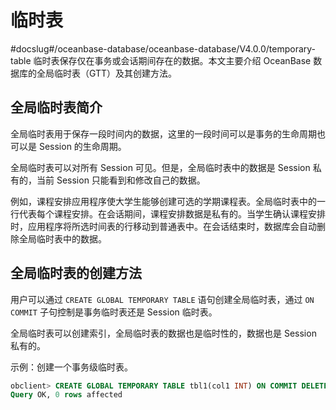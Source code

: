 临时表 
========================
#docslug#/oceanbase-database/oceanbase-database/V4.0.0/temporary-table
临时表保存仅在事务或会话期间存在的数据。本文主要介绍 OceanBase 数据库的全局临时表（GTT）及其创建方法。

全局临时表简介 
----------------

全局临时表用于保存一段时间内的数据，这里的一段时间可以是事务的生命周期也可以是 Session 的生命周期。

全局临时表可以对所有 Session 可见。但是，全局临时表中的数据是 Session 私有的，当前 Session 只能看到和修改自己的数据。

例如，课程安排应用程序使大学生能够创建可选的学期课程表。全局临时表中的一行代表每个课程安排。在会话期间，课程安排数据是私有的。当学生确认课程安排时，应用程序将所选时间表的行移动到普通表中。在会话结束时，数据库会自动删除全局临时表中的数据。

全局临时表的创建方法 
-------------------

用户可以通过 `CREATE GLOBAL TEMPORARY TABLE` 语句创建全局临时表，通过 `ON COMMIT` 子句控制是事务临时表还是 Session 临时表。

全局临时表可以创建索引，全局临时表的数据也是临时性的，数据也是 Session 私有的。

示例：创建一个事务级临时表。

```sql
obclient> CREATE GLOBAL TEMPORARY TABLE tbl1(col1 INT) ON COMMIT DELETE ROWS;
Query OK, 0 rows affected
```



